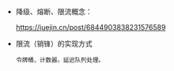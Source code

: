 - 降级、熔断、限流概念：

  https://juejin.cn/post/6844903838231576589

- 限流（销锋）的实现方式

  ```
  令牌桶，计数器，延迟队列处理。
  ```

  